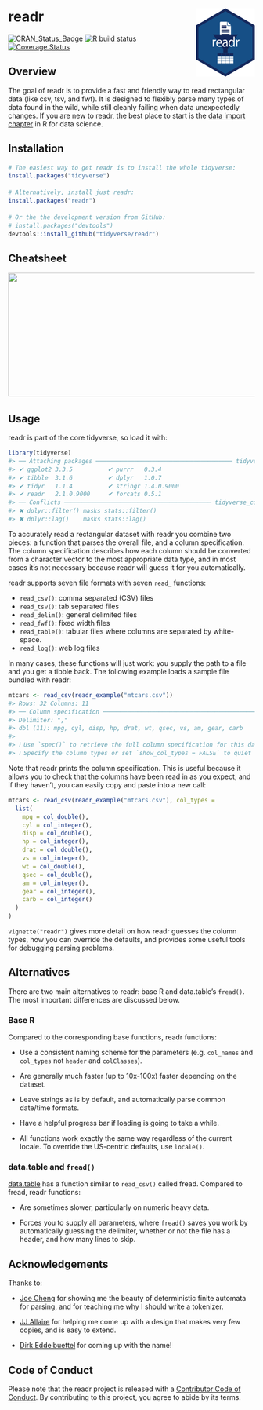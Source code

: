 
<!-- README.md is generated from README.Rmd. Please edit that file -->

# readr <a href="https://readr.tidyverse.org"><img src="man/figures/logo.png" align="right" height="139" /></a>

[![CRAN\_Status\_Badge](https://www.r-pkg.org/badges/version/readr)](https://cran.r-project.org/package=readr)
[![R build
status](https://github.com/tidyverse/readr/workflows/R-CMD-check/badge.svg)](https://github.com/tidyverse/readr)
[![Coverage
Status](https://codecov.io/gh/tidyverse/readr/coverage.svg?branch=master)](https://app.codecov.io/gh/tidyverse/readr?branch=master)

## Overview

The goal of readr is to provide a fast and friendly way to read
rectangular data (like csv, tsv, and fwf). It is designed to flexibly
parse many types of data found in the wild, while still cleanly failing
when data unexpectedly changes. If you are new to readr, the best place
to start is the [data import
chapter](https://r4ds.had.co.nz/data-import.html) in R for data science.

## Installation

``` r
# The easiest way to get readr is to install the whole tidyverse:
install.packages("tidyverse")

# Alternatively, install just readr:
install.packages("readr")

# Or the the development version from GitHub:
# install.packages("devtools")
devtools::install_github("tidyverse/readr")
```

## Cheatsheet

<a href="https://github.com/rstudio/cheatsheets/blob/master/data-import.pdf"><img src="https://raw.githubusercontent.com/rstudio/cheatsheets/master/pngs/thumbnails/data-import-cheatsheet-thumbs.png" width="630" height="252"/></a>

## Usage

readr is part of the core tidyverse, so load it with:

``` r
library(tidyverse)
#> ── Attaching packages ─────────────────────────────────────── tidyverse 1.3.1 ──
#> ✔ ggplot2 3.3.5          ✔ purrr   0.3.4     
#> ✔ tibble  3.1.6          ✔ dplyr   1.0.7     
#> ✔ tidyr   1.1.4          ✔ stringr 1.4.0.9000
#> ✔ readr   2.1.0.9000     ✔ forcats 0.5.1
#> ── Conflicts ────────────────────────────────────────── tidyverse_conflicts() ──
#> ✖ dplyr::filter() masks stats::filter()
#> ✖ dplyr::lag()    masks stats::lag()
```

To accurately read a rectangular dataset with readr you combine two
pieces: a function that parses the overall file, and a column
specification. The column specification describes how each column should
be converted from a character vector to the most appropriate data type,
and in most cases it’s not necessary because readr will guess it for you
automatically.

readr supports seven file formats with seven `read_` functions:

-   `read_csv()`: comma separated (CSV) files
-   `read_tsv()`: tab separated files
-   `read_delim()`: general delimited files
-   `read_fwf()`: fixed width files
-   `read_table()`: tabular files where columns are separated by
    white-space.
-   `read_log()`: web log files

In many cases, these functions will just work: you supply the path to a
file and you get a tibble back. The following example loads a sample
file bundled with readr:

``` r
mtcars <- read_csv(readr_example("mtcars.csv"))
#> Rows: 32 Columns: 11
#> ── Column specification ────────────────────────────────────────────────────────
#> Delimiter: ","
#> dbl (11): mpg, cyl, disp, hp, drat, wt, qsec, vs, am, gear, carb
#> 
#> ℹ Use `spec()` to retrieve the full column specification for this data.
#> ℹ Specify the column types or set `show_col_types = FALSE` to quiet this message.
```

Note that readr prints the column specification. This is useful because
it allows you to check that the columns have been read in as you expect,
and if they haven’t, you can easily copy and paste into a new call:

``` r
mtcars <- read_csv(readr_example("mtcars.csv"), col_types = 
  list(
    mpg = col_double(),
    cyl = col_integer(),
    disp = col_double(),
    hp = col_integer(),
    drat = col_double(),
    vs = col_integer(),
    wt = col_double(),
    qsec = col_double(),
    am = col_integer(),
    gear = col_integer(),
    carb = col_integer()
  )
)
```

`vignette("readr")` gives more detail on how readr guesses the column
types, how you can override the defaults, and provides some useful tools
for debugging parsing problems.

## Alternatives

There are two main alternatives to readr: base R and data.table’s
`fread()`. The most important differences are discussed below.

### Base R

Compared to the corresponding base functions, readr functions:

-   Use a consistent naming scheme for the parameters (e.g. `col_names`
    and `col_types` not `header` and `colClasses`).

-   Are generally much faster (up to 10x-100x) faster depending on the
    dataset.

-   Leave strings as is by default, and automatically parse common
    date/time formats.

-   Have a helpful progress bar if loading is going to take a while.

-   All functions work exactly the same way regardless of the current
    locale. To override the US-centric defaults, use `locale()`.

### data.table and `fread()`

[data.table](https://github.com/Rdatatable/data.table) has a function
similar to `read_csv()` called fread. Compared to fread, readr
functions:

-   Are sometimes slower, particularly on numeric heavy data.

-   Forces you to supply all parameters, where `fread()` saves you work
    by automatically guessing the delimiter, whether or not the file has
    a header, and how many lines to skip.

## Acknowledgements

Thanks to:

-   [Joe Cheng](https://github.com/jcheng5) for showing me the beauty of
    deterministic finite automata for parsing, and for teaching me why I
    should write a tokenizer.

-   [JJ Allaire](https://github.com/jjallaire) for helping me come up
    with a design that makes very few copies, and is easy to extend.

-   [Dirk Eddelbuettel](http://dirk.eddelbuettel.com) for coming up with
    the name!

## Code of Conduct

Please note that the readr project is released with a [Contributor Code
of Conduct](https://readr.tidyverse.org/CONDUCT.html). By contributing
to this project, you agree to abide by its terms.
